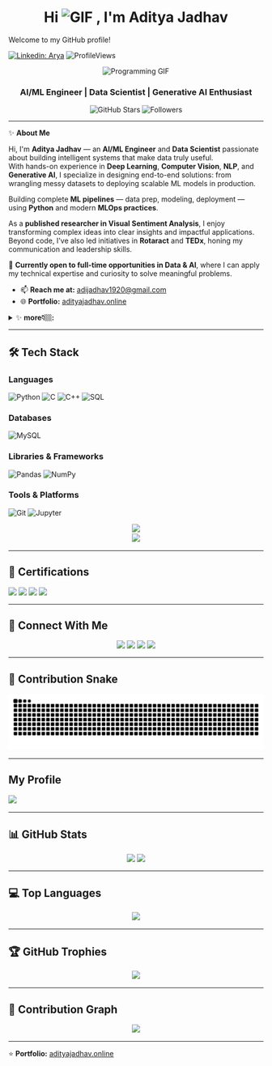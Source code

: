 <h1 align="center">Hi <img alt="GIF" src="https://github-production-user-asset-6210df.s3.amazonaws.com/74038190/241763891-7bb1e704-6026-48f9-8435-2f4d40101348.gif" height="45" width="45"/> , I'm Aditya Jadhav</h1>

Welcome to my GitHub profile!

[![Linkedin: Arya](https://img.shields.io/badge/-Aditya-blue?style=flat-square&logo=Linkedin&logoColor=white)](https://www.linkedin.com/in/adi-jadhav)
![ProfileViews](https://komarev.com/ghpvc/?username=adii-jadhav&label=Profile+Views)

<p align="center">
  <img src="https://images-wixmp-ed30a86b8c4ca887773594c2.wixmp.com/f/c83c004e-1370-4756-88e5-4071de797088/dgdq8br-09cc7ad6-a021-47a5-b0e0-917b12b0f7a7.gif?token=eyJ0eXAiOiJKV1QiLCJhbGciOiJIUzI1NiJ9.eyJzdWIiOiJ1cm46YXBwOjdlMGQxODg5ODIyNjQzNzNhNWYwZDQxNWVhMGQyNmUwIiwiaXNzIjoidXJuOmFwcDo3ZTBkMTg4OTgyMjY0MzczYTVmMGQ0MTVlYTBkMjZlMCIsIm9iaiI6W1t7InBhdGgiOiJcL2ZcL2M4M2MwMDRlLTEzNzAtNDc1Ni04OGU1LTQwNzFkZTc5NzA4OFwvZGdkcThici0wOWNjN2FkNi1hMDIxLTQ3YTUtYjBlMC05MTdiMTJiMGY3YTcuZ2lmIn1dXSwiYXVkIjpbInVybjpzZXJ2aWNlOmZpbGUuZG93bmxvYWQiXX0.tqRMtE-b2QiI2nnefNxSDMJvZCcYqFmq2ccg_Xfzqb8" width="460" alt="Programming GIF">
</p>

<h3 align="center">AI/ML Engineer | Data Scientist | Generative AI Enthusiast</h3>

<p align="center">
  <img src="https://img.shields.io/github/stars/adii-jadhav?style=for-the-badge&color=yellow" alt="GitHub Stars" />
  <img src="https://img.shields.io/github/followers/adii-jadhav?style=for-the-badge&color=green" alt="Followers" />
</p>

---

  <summary>✨ <b>About Me</b></summary>

Hi, I'm **Aditya Jadhav** — an **AI/ML Engineer** and **Data Scientist** passionate about building intelligent systems that make data truly useful.  
With hands-on experience in **Deep Learning**, **Computer Vision**, **NLP**, and **Generative AI**, I specialize in designing end-to-end solutions: from wrangling messy datasets to deploying scalable ML models in production.  

Building complete **ML pipelines** — data prep, modeling, deployment — using **Python** and modern **MLOps practices**.

As a **published researcher in Visual Sentiment Analysis**, I enjoy transforming complex ideas into clear insights and impactful applications.  
Beyond code, I've also led initiatives in **Rotaract** and **TEDx**, honing my communication and leadership skills.

🚀 **Currently open to full-time opportunities in Data & AI**, where I can apply my technical expertise and curiosity to solve meaningful problems.

- 📫 **Reach me at:** [adijadhav1920@gmail.com](mailto:adijadhav1920@gmail.com)  
- 🌐 **Portfolio:** [adityajadhav.online](https://adityajadhav.online)  

<details>

  <summary>✨ <b> more👇🏼:</b></summary>

- 🎓 B.Tech in **Computer Engineering**  
- 🤖 Passionate about **AI, ML, NLP, Computer Vision, and Generative AI**  
- 🔍 Skilled in building **end-to-end ML pipelines** – from data wrangling to deployment  
- 📚 Published Researcher in **Visual Sentiment Analysis** (*Springer LNNS, Scopus Indexed*)  

</details>

---

## 🛠️ **Tech Stack**

### Languages
![Python](https://img.shields.io/badge/Python-3776AB?style=flat-square&logo=python&logoColor=white)
![C](https://img.shields.io/badge/C-A8B9CC?style=flat-square&logo=c&logoColor=white)
![C++](https://img.shields.io/badge/C%2B%2B-00599C?style=flat-square&logo=c%2B%2B&logoColor=white)
![SQL](https://img.shields.io/badge/SQL-003B57?style=flat-square&logo=postgresql&logoColor=white)

### Databases
![MySQL](https://img.shields.io/badge/MySQL-005C84?style=flat-square&logo=mysql&logoColor=white)

### Libraries & Frameworks
![Pandas](https://img.shields.io/badge/Pandas-150458?style=flat-square&logo=pandas&logoColor=white)
![NumPy](https://img.shields.io/badge/NumPy-013243?style=flat-square&logo=numpy&logoColor=white)

### Tools & Platforms
![Git](https://img.shields.io/badge/Git-F05032?style=flat-square&logo=git&logoColor=white)
![Jupyter](https://img.shields.io/badge/Jupyter-DA5B0E?style=flat-square&logo=jupyter&logoColor=white)

<p align="center">
  <img src="https://skillicons.dev/icons?i=python,tensorflow,pytorch,sklearn,git,github,html,css,js,java" /><br/>
  <img src="https://skillicons.dev/icons?i=mysql,postgresql,linux,vscode" />
</p>

---

## 🏅 **Certifications**
<p>
  <img src="https://img.shields.io/badge/TensorFlow-Certified-orange?style=for-the-badge&logo=tensorflow" />
  <img src="https://img.shields.io/badge/Google%20Cloud%20AI%20&%20ML-Certified-blue?style=for-the-badge&logo=google-cloud" />
  <img src="https://img.shields.io/badge/Generative%20AI-Certified-purple?style=for-the-badge&logo=openai" />
  <img src="https://img.shields.io/badge/Deep%20Learning-Specialization-yellow?style=for-the-badge&logo=deeplearning.ai" />
</p>

---

## 🔗 **Connect With Me**
<p align="center">
  <a href="https://github.com/adii-jadhav"><img src="https://raw.githubusercontent.com/danielcranney/readme-generator/main/public/icons/socials/github.svg" width="40" /></a>
  <a href="https://www.linkedin.com/in/adi-jadhav/"><img src="https://raw.githubusercontent.com/danielcranney/readme-generator/main/public/icons/socials/linkedin.svg" width="40" /></a>
  <a href="https://leetcode.com/adi_jadhav/"><img src="https://raw.githubusercontent.com/rahuldkjain/github-profile-readme-generator/master/src/images/icons/Social/leet-code.svg" width="40" /></a>
  <a href="https://www.kaggle.com/adiijadhav"><img src="https://www.vectorlogo.zone/logos/kaggle/kaggle-icon.svg" width="40" /></a>
</p>

---

## 🐍 **Contribution Snake**
![Snake animation](https://raw.githubusercontent.com/taozhi8833998/taozhi8833998/output/github-contribution-grid-snake-dark.svg)

---

## My Profile
<div>
  <a href="https://github.com/adii-jadhav"><img width="850px" src="https://github-profile-summary-cards.vercel.app/api/cards/profile-details?username=adii-jadhav&theme=vision_friendly_dark"/></a>
</div>

---

## 📊 **GitHub Stats**
<div align="center">
  <img height="180px" src="https://github-readme-stats.vercel.app/api?username=adii-jadhav&show_icons=true&theme=tokyonight&hide_border=true" />
  <img height="180px" src="https://github-readme-streak-stats.herokuapp.com/?user=adii-jadhav&theme=tokyonight&hide_border=true" />
</div>

---

## 💻 **Top Languages**
<p align="center">
  <img src="https://github-readme-stats.vercel.app/api/top-langs/?username=adii-jadhav&layout=compact&theme=tokyonight&hide_border=true" />
</p>

---

## 🏆 **GitHub Trophies**
<p align="center">
  <img src="https://github-profile-trophy.vercel.app/?username=adii-jadhav&theme=radical&no-frame=true&row=1&column=6" />
</p>

---

## 🌟 **Contribution Graph**
<p align="center">
  <img src="https://github-readme-activity-graph.vercel.app/graph?username=adii-jadhav&bg_color=1a1b27&color=ffffff&line=ff4f4f&point=fdfdfd&area=true&hide_border=true" />
</p>

---

⭐ **Portfolio:** [adityajadhav.online](https://adityajadhav.online)

